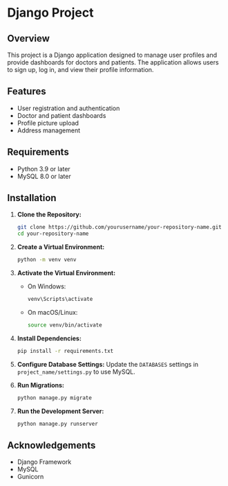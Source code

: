 # Django Project

## Overview

This project is a Django application designed to manage user profiles and provide dashboards for doctors and patients. The application allows users to sign up, log in, and view their profile information.

## Features

- User registration and authentication
- Doctor and patient dashboards
- Profile picture upload
- Address management

## Requirements

- Python 3.9 or later
- MySQL 8.0 or later

## Installation

1. **Clone the Repository:**
    ```bash
    git clone https://github.com/yourusername/your-repository-name.git
    cd your-repository-name
    ```

2. **Create a Virtual Environment:**
    ```bash
    python -m venv venv
    ```

3. **Activate the Virtual Environment:**
    - On Windows:
        ```bash
        venv\Scripts\activate
        ```
    - On macOS/Linux:
        ```bash
        source venv/bin/activate
        ```

4. **Install Dependencies:**
    ```bash
    pip install -r requirements.txt
    ```

5. **Configure Database Settings:**
    Update the `DATABASES` settings in `project_name/settings.py` to use MySQL.

6. **Run Migrations:**
    ```bash
    python manage.py migrate
    ```

7. **Run the Development Server:**
    ```bash
    python manage.py runserver
    ```



## Acknowledgements

- Django Framework
- MySQL
- Gunicorn
